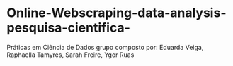 # Online-Webscraping-data-analysis-pesquisa-cientifica-
Práticas em Ciência de Dados grupo composto por: Eduarda Veiga, Raphaella Tamyres, Sarah Freire, Ygor Ruas
